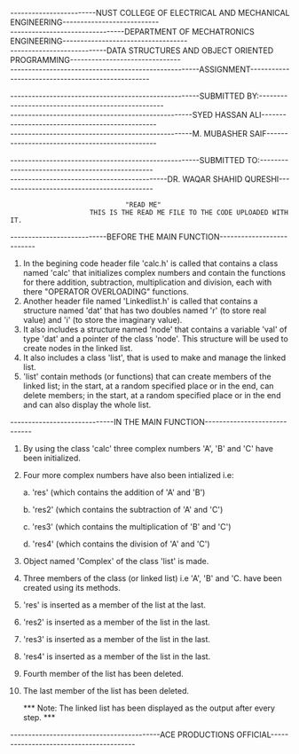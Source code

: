 ------------------------NUST COLLEGE OF ELECTRICAL AND MECHANICAL ENGINEERING---------------------------                    
--------------------------------DEPARTMENT OF MECHATRONICS ENGINEERING-----------------------------------                    
---------------------------DATA STRUCTURES AND OBJECT ORIENTED PROGRAMMING-------------------------------                                        
-----------------------------------------------------ASSIGNMENT--------------------------------------------------                    

-----------------------------------------------------SUBMITTED BY:---------------------------------------------------                    
---------------------------------------------------SYED HASSAN ALI------------------------------------------------                    
---------------------------------------------------M. MUBASHER SAIF-----------------------------------------------

-----------------------------------------------------SUBMITTED TO:------------------------------------------------                    
--------------------------------------------DR. WAQAR SHAHID QURESHI-------------------------------------------


					             "READ ME"
		                THIS IS THE READ ME FILE TO THE CODE UPLOADED WITH IT.


---------------------------BEFORE THE MAIN FUNCTION--------------------------

1. In the begining code header file 'calc.h' is called that contains a class named 'calc' that initializes 
   complex numbers and contain the functions for there addition, subtraction, multiplication and division, 
   each with there "OPERATOR OVERLOADING" functions.
2. Another header file named 'Linkedlist.h' is called that contains a structure named 'dat' that has two 
   doubles named 'r' (to store real value) and 'i' (to store the imaginary value).
3. It also includes a structure named 'node' that contains a variable 'val' of type 'dat' and a pointer of
   the class 'node'. This structure will be used to create nodes in the linked list.
4. It also includes a class 'list', that is used to make and manage the linked list.
5. 'list' contain methods (or functions) that can create members of the linked list; in the start, at a 
   random specified place or in the end, can delete members; in the start, at a random specified place or
   in the end and can also display the whole list.

-----------------------------IN THE MAIN FUNCTION-----------------------------

1. By using the class 'calc' three complex numbers 'A', 'B' and 'C' have been initialized.
2. Four more complex numbers have also been intialized i.e:
	
	a. 'res' (which contains the addition of 'A' and 'B')
	
	b. 'res2' (which contains the subtraction of 'A' and 'C')
	
	c. 'res3' (which contains the multiplication of 'B' and 'C')
	
	d. 'res4' (which contains the division of 'A' and 'C')
	
3. Object named 'Complex' of the class 'list' is made.
4. Three members of the class (or linked list) i.e 'A', 'B' and 'C. have been created using its methods.
5. 'res' is inserted as a member of the list at the last.
6. 'res2' is inserted as a member of the list in the last.
7. 'res3' is inserted as a member of the list in the last.
8. 'res4' is inserted as a member of the list in the last.
9. Fourth member of the list has been deleted.
10. The last member of the list has been deleted.
	
	*** Note: The linked list has been displayed as the output after every step. ***

------------------------------------------ACE PRODUCTIONS OFFICIAL----------------------------------------

